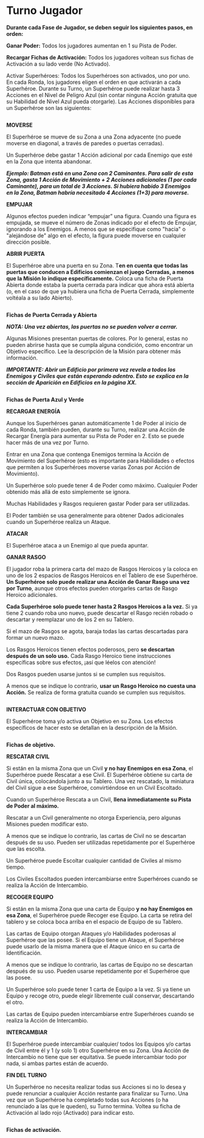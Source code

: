 # Turno Jugador

**Durante cada Fase de Jugador, se deben seguir los siguientes pasos, en orden:**

**Ganar Poder:** Todos los jugadores aumentan en 1 su Pista de Poder.

**Recargar Fichas de Activación:** Todos los jugadores voltean sus fichas de Activación a su lado verde (No Activado).

Activar Superhéroes: Todos los Superhéroes son activados, uno por uno. En cada Ronda, los jugadores eligen el orden en que activarán a cada Superhéroe. Durante su Turno, un Superhéroe puede realizar hasta 3 Acciones en el Nivel de Peligro Azul (sin contar ninguna Acción gratuita que su Habilidad de Nivel Azul pueda otorgarle). Las Acciones disponibles para un Superhéroe son las siguientes:

<figure><img src="../.gitbook/assets/image (7) (1).png" alt=""><figcaption></figcaption></figure>

**MOVERSE**

El Superhéroe se mueve de su Zona a una Zona adyacente (no puede moverse en diagonal, a través de paredes o puertas cerradas).

Un Superhéroe debe gastar 1 Acción adicional por cada Enemigo que esté en la Zona que intenta abandonar.

_**Ejemplo: Batman está en una Zona con 2 Caminantes. Para salir de esta Zona, gasta 1 Acción de Movimiento + 2 Acciones adicionales (1 por cada Caminante), para un total de 3 Acciones. Si hubiera habido 3 Enemigos en la Zona, Batman habría necesitado 4 Acciones (1+3) para moverse.**_

**EMPUJAR**

Algunos efectos pueden indicar “empujar” una figura. Cuando una figura es empujada, se mueve el número de Zonas indicado por el efecto de Empujar, ignorando a los Enemigos. A menos que se especifique como "hacia" o "alejándose de" algo en el efecto, la figura puede moverse en cualquier dirección posible.

**ABRIR PUERTA**

El Superhéroe abre una puerta en su Zona. T**en en cuenta que todas las puertas que conducen a Edificios comienzan el juego Cerradas, a menos que la Misión lo indique específicamente.** Coloca una ficha de Puerta Abierta donde estaba la puerta cerrada para indicar que ahora está abierta (o, en el caso de que ya hubiera una ficha de Puerta Cerrada, simplemente voltéala a su lado Abierto).

<figure><img src="../.gitbook/assets/image (5) (1).png" alt=""><figcaption></figcaption></figure>

**Fichas de Puerta Cerrada y Abierta**

_**NOTA: Una vez abiertas, las puertas no se pueden volver a cerrar.**_

Algunas Misiones presentan puertas de colores. Por lo general, estas no pueden abrirse hasta que se cumpla alguna condición, como encontrar un Objetivo específico. Lee la descripción de la Misión para obtener más información.

_**IMPORTANTE: Abrir un Edificio por primera vez revela a todos los Enemigos y Civiles que están esperando adentro. Esto se explica en la sección de Aparición en Edificios en la página XX.**_

<figure><img src="../.gitbook/assets/image (6) (1).png" alt=""><figcaption></figcaption></figure>

**Fichas de Puerta Azul y Verde**

**RECARGAR ENERGÍA**

Aunque los Superhéroes ganan automáticamente 1 de Poder al inicio de cada Ronda, también pueden, durante su Turno, realizar una Acción de Recargar Energía para aumentar su Pista de Poder en 2. Esto se puede hacer más de una vez por Turno.

Entrar en una Zona que contenga Enemigos termina la Acción de Movimiento del Superhéroe (esto es importante para Habilidades o efectos que permiten a los Superhéroes moverse varias Zonas por Acción de Movimiento).

Un Superhéroe solo puede tener 4 de Poder como máximo. Cualquier Poder obtenido más allá de esto simplemente se ignora.

Muchas Habilidades y Rasgos requieren gastar Poder para ser utilizadas.

El Poder también se usa generalmente para obtener Dados adicionales cuando un Superhéroe realiza un Ataque.

**ATACAR**

El Superhéroe ataca a un Enemigo al que pueda apuntar.

**GANAR RASGO**

El jugador roba la primera carta del mazo de Rasgos Heroicos y la coloca en uno de los 2 espacios de Rasgos Heroicos en el Tablero de ese Superhéroe. **Un Superhéroe solo puede realizar una Acción de Ganar Rasgo una vez por Turno**, aunque otros efectos pueden otorgarles cartas de Rasgo Heroico adicionales.

**Cada Superhéroe solo puede tener hasta 2 Rasgos Heroicos a la vez.** Si ya tiene 2 cuando roba uno nuevo, puede descartar el Rasgo recién robado o descartar y reemplazar uno de los 2 en su Tablero.

Si el mazo de Rasgos se agota, baraja todas las cartas descartadas para formar un nuevo mazo.

Los Rasgos Heroicos tienen efectos poderosos, pero **se descartan después de un solo uso.** Cada Rasgo Heroico tiene instrucciones específicas sobre sus efectos, ¡así que léelos con atención!

Dos Rasgos pueden usarse juntos si se cumplen sus requisitos.

A menos que se indique lo contrario, **usar un Rasgo Heroico no cuesta una Acción.** Se realiza de forma gratuita cuando se cumplen sus requisitos.

<figure><img src="../.gitbook/assets/image (3) (1).png" alt=""><figcaption></figcaption></figure>

**INTERACTUAR CON OBJETIVO**

El Superhéroe toma y/o activa un Objetivo en su Zona. Los efectos específicos de hacer esto se detallan en la descripción de la Misión.

<figure><img src="../.gitbook/assets/image (2) (1).png" alt=""><figcaption></figcaption></figure>

**Fichas de objetivo.**

**RESCATAR CIVIL**

Si están en la misma Zona que un Civil **y no hay Enemigos en esa Zona**, el Superhéroe puede Rescatar a ese Civil. El Superhéroe obtiene su carta de Civil única, colocándola junto a su Tablero. Una vez rescatado, la miniatura del Civil sigue a ese Superhéroe, convirtiéndose en un Civil Escoltado.

Cuando un Superhéroe Rescata a un Civil, **llena inmediatamente su Pista de Poder al máximo.**

Rescatar a un Civil generalmente no otorga Experiencia, pero algunas Misiones pueden modificar esto.

A menos que se indique lo contrario, las cartas de Civil no se descartan después de su uso. Pueden ser utilizadas repetidamente por el Superhéroe que las escolta.

Un Superhéroe puede Escoltar cualquier cantidad de Civiles al mismo tiempo.

Los Civiles Escoltados pueden intercambiarse entre Superhéroes cuando se realiza la Acción de Intercambio.

**RECOGER EQUIPO**

Si están en la misma Zona que una carta de Equipo **y no hay Enemigos en esa Zona**, el Superhéroe puede Recoger ese Equipo. La carta se retira del tablero y se coloca boca arriba en el espacio de Equipo de su Tablero.

Las cartas de Equipo otorgan Ataques y/o Habilidades poderosas al Superhéroe que las posee. Si el Equipo tiene un Ataque, el Superhéroe puede usarlo de la misma manera que el Ataque único en su carta de Identificación.

A menos que se indique lo contrario, las cartas de Equipo no se descartan después de su uso. Pueden usarse repetidamente por el Superhéroe que las posee.

Un Superhéroe solo puede tener 1 carta de Equipo a la vez. Si ya tiene un Equipo y recoge otro, puede elegir libremente cuál conservar, descartando el otro.

Las cartas de Equipo pueden intercambiarse entre Superhéroes cuando se realiza la Acción de Intercambio.

**INTERCAMBIAR**

El Superhéroe puede intercambiar cualquier/ todos los Equipos y/o cartas de Civil entre él y 1 (y solo 1) otro Superhéroe en su Zona. Una Acción de Intercambio no tiene que ser equitativa. Se puede intercambiar todo por nada, si ambas partes están de acuerdo.

**FIN DEL TURNO**

Un Superhéroe no necesita realizar todas sus Acciones si no lo desea y puede renunciar a cualquier Acción restante para finalizar su Turno. Una vez que un Superhéroe ha completado todas sus Acciones (o ha renunciado a las que le queden), su Turno termina. Voltea su ficha de Activación al lado rojo (Activado) para indicar esto.

<figure><img src="../.gitbook/assets/image (1) (1).png" alt=""><figcaption></figcaption></figure>

**Fichas de activación.**
